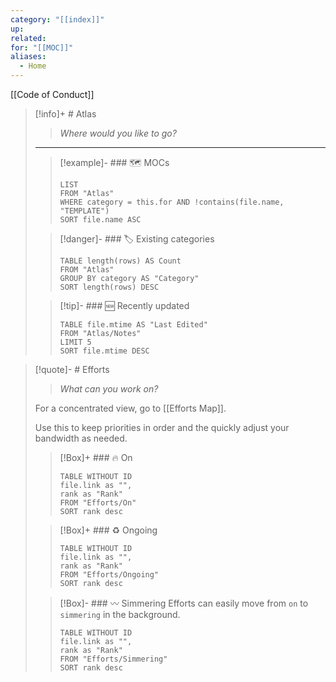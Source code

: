 ```yaml
---
category: "[[index]]"
up: 
related: 
for: "[[MOC]]"
aliases:
  - Home
---
```


[[Code of Conduct]]

> [!info]+ # Atlas
> > *Where would you like to go?*
> ---
> > [!example]- ### 🗺️ MOCs
> > ```dataview
> > LIST 
> > FROM "Atlas"
> > WHERE category = this.for AND !contains(file.name, "TEMPLATE")
> > SORT file.name ASC
> > ```
> 
> > [!danger]- ### 🏷️ Existing categories
> > ```dataview
> > TABLE length(rows) AS Count
> > FROM "Atlas"
> > GROUP BY category AS "Category"
> > SORT length(rows) DESC
> > ```
> 
> > [!tip]- ### 🆕 Recently updated
> > ```dataview
> > TABLE file.mtime AS "Last Edited"
> > FROM "Atlas/Notes"
> > LIMIT 5
> > SORT file.mtime DESC
> > ```

> [!quote]- # Efforts
> > *What can you work on?* 
> 
> For a concentrated view, go to [[Efforts Map]].
> 
> Use this to keep priorities in order and the quickly adjust your bandwidth as needed. 
> 
> > [!Box]+ ### 🔥 On
> > ``` dataview
> > TABLE WITHOUT ID
>  > file.link as "",
>  > rank as "Rank"
> > FROM "Efforts/On"
> > SORT rank desc
> > ```
> 
> > [!Box]+ ### ♻️ Ongoing
> > ``` dataview
> > TABLE WITHOUT ID
> > file.link as "",
> > rank as "Rank"
> > FROM "Efforts/Ongoing"
> > SORT rank desc
> > ```
> 
> > [!Box]- ### 〰️ Simmering
> > Efforts can easily move from `on` to `simmering` in the background.
> > 
> > ``` dataview
> > TABLE WITHOUT ID
> > file.link as "",
> > rank as "Rank"
> > FROM "Efforts/Simmering"
> > SORT rank desc
> > ```
